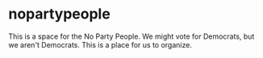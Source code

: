 # nopartypeople
This is a space for the No Party People. We might vote for Democrats, but we aren't Democrats. This is a place for us to organize.
